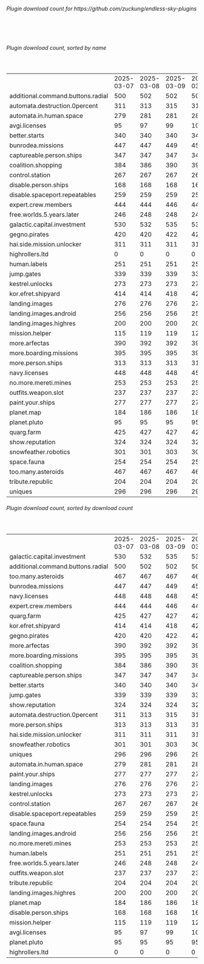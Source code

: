 <h6>Plugin download count for https://github.com/zuckung/endless-sky-plugins</h6><br>
<br>
<h6>Plugin download count, sorted by name</h6><sub><sup><br>
<table>
	<tr>
		<td></td>
		<td>2025-03-07</td>
		<td>2025-03-08</td>
		<td>2025-03-09</td>
		<td>2025-03-10</td>
		<td>2025-03-11</td>
		<td>2025-03-12</td>
		<td>2025-03-13</td>
		<td>today +</td>
	</tr>
	<tr>
		<td>additional.command.buttons.radial</td>
		<td>500</td>
		<td>502</td>
		<td>502</td>
		<td>504</td>
		<td>512</td>
		<td>514</td>
		<td>516</td>
		<td>+ 2</td>
	</tr>
	<tr>
		<td>automata.destruction.0percent</td>
		<td>311</td>
		<td>313</td>
		<td>315</td>
		<td>316</td>
		<td>320</td>
		<td>323</td>
		<td>324</td>
		<td>+ 1</td>
	</tr>
	<tr>
		<td>automata.in.human.space</td>
		<td>279</td>
		<td>281</td>
		<td>281</td>
		<td>283</td>
		<td>286</td>
		<td>286</td>
		<td>287</td>
		<td>+ 1</td>
	</tr>
	<tr>
		<td>avgi.licenses</td>
		<td>95</td>
		<td>97</td>
		<td>99</td>
		<td>101</td>
		<td>105</td>
		<td>107</td>
		<td>108</td>
		<td>+ 1</td>
	</tr>
	<tr>
		<td>better.starts</td>
		<td>340</td>
		<td>340</td>
		<td>340</td>
		<td>342</td>
		<td>348</td>
		<td>349</td>
		<td>350</td>
		<td>+ 1</td>
	</tr>
	<tr>
		<td>bunrodea.missions</td>
		<td>447</td>
		<td>447</td>
		<td>449</td>
		<td>454</td>
		<td>458</td>
		<td>460</td>
		<td>460</td>
		<td></td>
	</tr>
	<tr>
		<td>captureable.person.ships</td>
		<td>347</td>
		<td>347</td>
		<td>347</td>
		<td>347</td>
		<td>353</td>
		<td>353</td>
		<td>353</td>
		<td></td>
	</tr>
	<tr>
		<td>coalition.shopping</td>
		<td>384</td>
		<td>386</td>
		<td>390</td>
		<td>391</td>
		<td>395</td>
		<td>395</td>
		<td>395</td>
		<td></td>
	</tr>
	<tr>
		<td>control.station</td>
		<td>267</td>
		<td>267</td>
		<td>267</td>
		<td>267</td>
		<td>269</td>
		<td>270</td>
		<td>270</td>
		<td></td>
	</tr>
	<tr>
		<td>disable.person.ships</td>
		<td>168</td>
		<td>168</td>
		<td>168</td>
		<td>168</td>
		<td>170</td>
		<td>170</td>
		<td>170</td>
		<td></td>
	</tr>
	<tr>
		<td>disable.spaceport.repeatables</td>
		<td>259</td>
		<td>259</td>
		<td>259</td>
		<td>259</td>
		<td>261</td>
		<td>261</td>
		<td>261</td>
		<td></td>
	</tr>
	<tr>
		<td>expert.crew.members</td>
		<td>444</td>
		<td>444</td>
		<td>446</td>
		<td>448</td>
		<td>452</td>
		<td>452</td>
		<td>452</td>
		<td></td>
	</tr>
	<tr>
		<td>free.worlds.5.years.later</td>
		<td>246</td>
		<td>248</td>
		<td>248</td>
		<td>248</td>
		<td>250</td>
		<td>252</td>
		<td>252</td>
		<td></td>
	</tr>
	<tr>
		<td>galactic.capital.investment</td>
		<td>530</td>
		<td>532</td>
		<td>535</td>
		<td>538</td>
		<td>540</td>
		<td>540</td>
		<td>540</td>
		<td></td>
	</tr>
	<tr>
		<td>gegno.pirates</td>
		<td>420</td>
		<td>420</td>
		<td>422</td>
		<td>425</td>
		<td>429</td>
		<td>431</td>
		<td>431</td>
		<td></td>
	</tr>
	<tr>
		<td>hai.side.mission.unlocker</td>
		<td>311</td>
		<td>311</td>
		<td>311</td>
		<td>311</td>
		<td>314</td>
		<td>316</td>
		<td>316</td>
		<td></td>
	</tr>
	<tr>
		<td>highrollers.ltd</td>
		<td>0</td>
		<td>0</td>
		<td>0</td>
		<td>0</td>
		<td>5</td>
		<td>7</td>
		<td>9</td>
		<td>+ 2</td>
	</tr>
	<tr>
		<td>human.labels</td>
		<td>251</td>
		<td>251</td>
		<td>251</td>
		<td>251</td>
		<td>253</td>
		<td>255</td>
		<td>255</td>
		<td></td>
	</tr>
	<tr>
		<td>jump.gates</td>
		<td>339</td>
		<td>339</td>
		<td>339</td>
		<td>339</td>
		<td>341</td>
		<td>344</td>
		<td>344</td>
		<td></td>
	</tr>
	<tr>
		<td>kestrel.unlocks</td>
		<td>273</td>
		<td>273</td>
		<td>273</td>
		<td>273</td>
		<td>277</td>
		<td>279</td>
		<td>279</td>
		<td></td>
	</tr>
	<tr>
		<td>kor.efret.shipyard</td>
		<td>414</td>
		<td>414</td>
		<td>418</td>
		<td>422</td>
		<td>428</td>
		<td>432</td>
		<td>432</td>
		<td></td>
	</tr>
	<tr>
		<td>landing.images</td>
		<td>276</td>
		<td>276</td>
		<td>276</td>
		<td>276</td>
		<td>278</td>
		<td>281</td>
		<td>281</td>
		<td></td>
	</tr>
	<tr>
		<td>landing.images.android</td>
		<td>256</td>
		<td>256</td>
		<td>256</td>
		<td>256</td>
		<td>258</td>
		<td>260</td>
		<td>260</td>
		<td></td>
	</tr>
	<tr>
		<td>landing.images.highres</td>
		<td>200</td>
		<td>200</td>
		<td>200</td>
		<td>200</td>
		<td>202</td>
		<td>202</td>
		<td>202</td>
		<td></td>
	</tr>
	<tr>
		<td>mission.helper</td>
		<td>115</td>
		<td>119</td>
		<td>119</td>
		<td>121</td>
		<td>132</td>
		<td>135</td>
		<td>135</td>
		<td></td>
	</tr>
	<tr>
		<td>more.arfectas</td>
		<td>390</td>
		<td>392</td>
		<td>392</td>
		<td>394</td>
		<td>404</td>
		<td>406</td>
		<td>406</td>
		<td></td>
	</tr>
	<tr>
		<td>more.boarding.missions</td>
		<td>395</td>
		<td>395</td>
		<td>395</td>
		<td>397</td>
		<td>403</td>
		<td>404</td>
		<td>404</td>
		<td></td>
	</tr>
	<tr>
		<td>more.person.ships</td>
		<td>313</td>
		<td>313</td>
		<td>313</td>
		<td>313</td>
		<td>317</td>
		<td>317</td>
		<td>317</td>
		<td></td>
	</tr>
	<tr>
		<td>navy.licenses</td>
		<td>448</td>
		<td>448</td>
		<td>448</td>
		<td>450</td>
		<td>456</td>
		<td>457</td>
		<td>459</td>
		<td>+ 2</td>
	</tr>
	<tr>
		<td>no.more.mereti.mines</td>
		<td>253</td>
		<td>253</td>
		<td>253</td>
		<td>253</td>
		<td>257</td>
		<td>257</td>
		<td>257</td>
		<td></td>
	</tr>
	<tr>
		<td>outfits.weapon.slot</td>
		<td>237</td>
		<td>237</td>
		<td>237</td>
		<td>237</td>
		<td>241</td>
		<td>241</td>
		<td>241</td>
		<td></td>
	</tr>
	<tr>
		<td>paint.your.ships</td>
		<td>277</td>
		<td>277</td>
		<td>277</td>
		<td>279</td>
		<td>283</td>
		<td>283</td>
		<td>283</td>
		<td></td>
	</tr>
	<tr>
		<td>planet.map</td>
		<td>184</td>
		<td>186</td>
		<td>186</td>
		<td>186</td>
		<td>190</td>
		<td>190</td>
		<td>190</td>
		<td></td>
	</tr>
	<tr>
		<td>planet.pluto</td>
		<td>95</td>
		<td>95</td>
		<td>95</td>
		<td>95</td>
		<td>98</td>
		<td>98</td>
		<td>99</td>
		<td>+ 1</td>
	</tr>
	<tr>
		<td>quarg.farm</td>
		<td>425</td>
		<td>427</td>
		<td>427</td>
		<td>429</td>
		<td>435</td>
		<td>437</td>
		<td>437</td>
		<td></td>
	</tr>
	<tr>
		<td>show.reputation</td>
		<td>324</td>
		<td>324</td>
		<td>324</td>
		<td>326</td>
		<td>328</td>
		<td>328</td>
		<td>328</td>
		<td></td>
	</tr>
	<tr>
		<td>snowfeather.robotics</td>
		<td>301</td>
		<td>301</td>
		<td>303</td>
		<td>303</td>
		<td>305</td>
		<td>305</td>
		<td>305</td>
		<td></td>
	</tr>
	<tr>
		<td>space.fauna</td>
		<td>254</td>
		<td>254</td>
		<td>254</td>
		<td>254</td>
		<td>260</td>
		<td>260</td>
		<td>260</td>
		<td></td>
	</tr>
	<tr>
		<td>too.many.asteroids</td>
		<td>467</td>
		<td>467</td>
		<td>467</td>
		<td>467</td>
		<td>472</td>
		<td>474</td>
		<td>474</td>
		<td></td>
	</tr>
	<tr>
		<td>tribute.republic</td>
		<td>204</td>
		<td>204</td>
		<td>204</td>
		<td>204</td>
		<td>208</td>
		<td>210</td>
		<td>210</td>
		<td></td>
	</tr>
	<tr>
		<td>uniques</td>
		<td>296</td>
		<td>296</td>
		<td>296</td>
		<td>298</td>
		<td>300</td>
		<td>302</td>
		<td>302</td>
		<td></td>
	</tr>
</table>
</sub></sup>
<h6>Plugin download count, sorted by download count</h6><sub><sup><br>
<table>
	<tr>
		<td></td>
		<td>2025-03-07</td>
		<td>2025-03-08</td>
		<td>2025-03-09</td>
		<td>2025-03-10</td>
		<td>2025-03-11</td>
		<td>2025-03-12</td>
		<td>2025-03-13</td>
		<td>today +</td>
	</tr>
	<tr>
		<td>galactic.capital.investment</td>
		<td>530</td>
		<td>532</td>
		<td>535</td>
		<td>538</td>
		<td>540</td>
		<td>540</td>
		<td>540</td>
		<td></td>
	</tr>
	<tr>
		<td>additional.command.buttons.radial</td>
		<td>500</td>
		<td>502</td>
		<td>502</td>
		<td>504</td>
		<td>512</td>
		<td>514</td>
		<td>516</td>
		<td>+ 2</td>
	</tr>
	<tr>
		<td>too.many.asteroids</td>
		<td>467</td>
		<td>467</td>
		<td>467</td>
		<td>467</td>
		<td>472</td>
		<td>474</td>
		<td>474</td>
		<td></td>
	</tr>
	<tr>
		<td>bunrodea.missions</td>
		<td>447</td>
		<td>447</td>
		<td>449</td>
		<td>454</td>
		<td>458</td>
		<td>460</td>
		<td>460</td>
		<td></td>
	</tr>
	<tr>
		<td>navy.licenses</td>
		<td>448</td>
		<td>448</td>
		<td>448</td>
		<td>450</td>
		<td>456</td>
		<td>457</td>
		<td>459</td>
		<td>+ 2</td>
	</tr>
	<tr>
		<td>expert.crew.members</td>
		<td>444</td>
		<td>444</td>
		<td>446</td>
		<td>448</td>
		<td>452</td>
		<td>452</td>
		<td>452</td>
		<td></td>
	</tr>
	<tr>
		<td>quarg.farm</td>
		<td>425</td>
		<td>427</td>
		<td>427</td>
		<td>429</td>
		<td>435</td>
		<td>437</td>
		<td>437</td>
		<td></td>
	</tr>
	<tr>
		<td>kor.efret.shipyard</td>
		<td>414</td>
		<td>414</td>
		<td>418</td>
		<td>422</td>
		<td>428</td>
		<td>432</td>
		<td>432</td>
		<td></td>
	</tr>
	<tr>
		<td>gegno.pirates</td>
		<td>420</td>
		<td>420</td>
		<td>422</td>
		<td>425</td>
		<td>429</td>
		<td>431</td>
		<td>431</td>
		<td></td>
	</tr>
	<tr>
		<td>more.arfectas</td>
		<td>390</td>
		<td>392</td>
		<td>392</td>
		<td>394</td>
		<td>404</td>
		<td>406</td>
		<td>406</td>
		<td></td>
	</tr>
	<tr>
		<td>more.boarding.missions</td>
		<td>395</td>
		<td>395</td>
		<td>395</td>
		<td>397</td>
		<td>403</td>
		<td>404</td>
		<td>404</td>
		<td></td>
	</tr>
	<tr>
		<td>coalition.shopping</td>
		<td>384</td>
		<td>386</td>
		<td>390</td>
		<td>391</td>
		<td>395</td>
		<td>395</td>
		<td>395</td>
		<td></td>
	</tr>
	<tr>
		<td>captureable.person.ships</td>
		<td>347</td>
		<td>347</td>
		<td>347</td>
		<td>347</td>
		<td>353</td>
		<td>353</td>
		<td>353</td>
		<td></td>
	</tr>
	<tr>
		<td>better.starts</td>
		<td>340</td>
		<td>340</td>
		<td>340</td>
		<td>342</td>
		<td>348</td>
		<td>349</td>
		<td>350</td>
		<td>+ 1</td>
	</tr>
	<tr>
		<td>jump.gates</td>
		<td>339</td>
		<td>339</td>
		<td>339</td>
		<td>339</td>
		<td>341</td>
		<td>344</td>
		<td>344</td>
		<td></td>
	</tr>
	<tr>
		<td>show.reputation</td>
		<td>324</td>
		<td>324</td>
		<td>324</td>
		<td>326</td>
		<td>328</td>
		<td>328</td>
		<td>328</td>
		<td></td>
	</tr>
	<tr>
		<td>automata.destruction.0percent</td>
		<td>311</td>
		<td>313</td>
		<td>315</td>
		<td>316</td>
		<td>320</td>
		<td>323</td>
		<td>324</td>
		<td>+ 1</td>
	</tr>
	<tr>
		<td>more.person.ships</td>
		<td>313</td>
		<td>313</td>
		<td>313</td>
		<td>313</td>
		<td>317</td>
		<td>317</td>
		<td>317</td>
		<td></td>
	</tr>
	<tr>
		<td>hai.side.mission.unlocker</td>
		<td>311</td>
		<td>311</td>
		<td>311</td>
		<td>311</td>
		<td>314</td>
		<td>316</td>
		<td>316</td>
		<td></td>
	</tr>
	<tr>
		<td>snowfeather.robotics</td>
		<td>301</td>
		<td>301</td>
		<td>303</td>
		<td>303</td>
		<td>305</td>
		<td>305</td>
		<td>305</td>
		<td></td>
	</tr>
	<tr>
		<td>uniques</td>
		<td>296</td>
		<td>296</td>
		<td>296</td>
		<td>298</td>
		<td>300</td>
		<td>302</td>
		<td>302</td>
		<td></td>
	</tr>
	<tr>
		<td>automata.in.human.space</td>
		<td>279</td>
		<td>281</td>
		<td>281</td>
		<td>283</td>
		<td>286</td>
		<td>286</td>
		<td>287</td>
		<td>+ 1</td>
	</tr>
	<tr>
		<td>paint.your.ships</td>
		<td>277</td>
		<td>277</td>
		<td>277</td>
		<td>279</td>
		<td>283</td>
		<td>283</td>
		<td>283</td>
		<td></td>
	</tr>
	<tr>
		<td>landing.images</td>
		<td>276</td>
		<td>276</td>
		<td>276</td>
		<td>276</td>
		<td>278</td>
		<td>281</td>
		<td>281</td>
		<td></td>
	</tr>
	<tr>
		<td>kestrel.unlocks</td>
		<td>273</td>
		<td>273</td>
		<td>273</td>
		<td>273</td>
		<td>277</td>
		<td>279</td>
		<td>279</td>
		<td></td>
	</tr>
	<tr>
		<td>control.station</td>
		<td>267</td>
		<td>267</td>
		<td>267</td>
		<td>267</td>
		<td>269</td>
		<td>270</td>
		<td>270</td>
		<td></td>
	</tr>
	<tr>
		<td>disable.spaceport.repeatables</td>
		<td>259</td>
		<td>259</td>
		<td>259</td>
		<td>259</td>
		<td>261</td>
		<td>261</td>
		<td>261</td>
		<td></td>
	</tr>
	<tr>
		<td>space.fauna</td>
		<td>254</td>
		<td>254</td>
		<td>254</td>
		<td>254</td>
		<td>260</td>
		<td>260</td>
		<td>260</td>
		<td></td>
	</tr>
	<tr>
		<td>landing.images.android</td>
		<td>256</td>
		<td>256</td>
		<td>256</td>
		<td>256</td>
		<td>258</td>
		<td>260</td>
		<td>260</td>
		<td></td>
	</tr>
	<tr>
		<td>no.more.mereti.mines</td>
		<td>253</td>
		<td>253</td>
		<td>253</td>
		<td>253</td>
		<td>257</td>
		<td>257</td>
		<td>257</td>
		<td></td>
	</tr>
	<tr>
		<td>human.labels</td>
		<td>251</td>
		<td>251</td>
		<td>251</td>
		<td>251</td>
		<td>253</td>
		<td>255</td>
		<td>255</td>
		<td></td>
	</tr>
	<tr>
		<td>free.worlds.5.years.later</td>
		<td>246</td>
		<td>248</td>
		<td>248</td>
		<td>248</td>
		<td>250</td>
		<td>252</td>
		<td>252</td>
		<td></td>
	</tr>
	<tr>
		<td>outfits.weapon.slot</td>
		<td>237</td>
		<td>237</td>
		<td>237</td>
		<td>237</td>
		<td>241</td>
		<td>241</td>
		<td>241</td>
		<td></td>
	</tr>
	<tr>
		<td>tribute.republic</td>
		<td>204</td>
		<td>204</td>
		<td>204</td>
		<td>204</td>
		<td>208</td>
		<td>210</td>
		<td>210</td>
		<td></td>
	</tr>
	<tr>
		<td>landing.images.highres</td>
		<td>200</td>
		<td>200</td>
		<td>200</td>
		<td>200</td>
		<td>202</td>
		<td>202</td>
		<td>202</td>
		<td></td>
	</tr>
	<tr>
		<td>planet.map</td>
		<td>184</td>
		<td>186</td>
		<td>186</td>
		<td>186</td>
		<td>190</td>
		<td>190</td>
		<td>190</td>
		<td></td>
	</tr>
	<tr>
		<td>disable.person.ships</td>
		<td>168</td>
		<td>168</td>
		<td>168</td>
		<td>168</td>
		<td>170</td>
		<td>170</td>
		<td>170</td>
		<td></td>
	</tr>
	<tr>
		<td>mission.helper</td>
		<td>115</td>
		<td>119</td>
		<td>119</td>
		<td>121</td>
		<td>132</td>
		<td>135</td>
		<td>135</td>
		<td></td>
	</tr>
	<tr>
		<td>avgi.licenses</td>
		<td>95</td>
		<td>97</td>
		<td>99</td>
		<td>101</td>
		<td>105</td>
		<td>107</td>
		<td>108</td>
		<td>+ 1</td>
	</tr>
	<tr>
		<td>planet.pluto</td>
		<td>95</td>
		<td>95</td>
		<td>95</td>
		<td>95</td>
		<td>98</td>
		<td>98</td>
		<td>99</td>
		<td>+ 1</td>
	</tr>
	<tr>
		<td>highrollers.ltd</td>
		<td>0</td>
		<td>0</td>
		<td>0</td>
		<td>0</td>
		<td>5</td>
		<td>7</td>
		<td>9</td>
		<td>+ 2</td>
	</tr>
</table>
</sub></sup>
